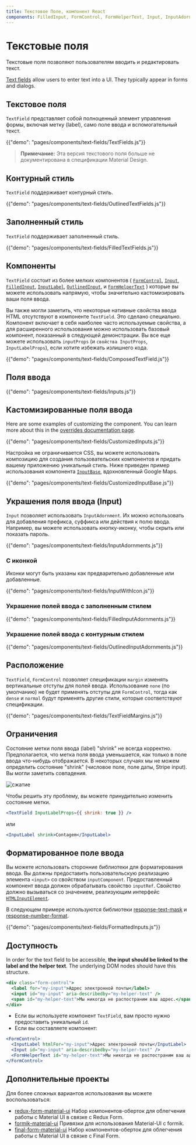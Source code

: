 ```yaml
---
title: Текстовое Поле, компонент React
components: FilledInput, FormControl, FormHelperText, Input, InputAdornment, InputBase, InputLabel, OutlinedInput, TextField
---
```


# Текстовые поля

<p class="description">Текстовые поля позволяют пользователям вводить и редактировать текст.</p>

[Text fields](https://material.io/design/components/text-fields.html) allow users to enter text into a UI. They typically appear in forms and dialogs.

## Текстовое поля

`TextField` представляет собой полноценный элемент управления формы, включая метку (label), само поле ввода и вспомогательный текст.

{{"demo": "pages/components/text-fields/TextFields.js"}}

> **Примечание:** Эта версия текстового поля больше не документирована в спецификации Material Design.

## Контурный стиль

`TextField` поддерживает контурный стиль.

{{"demo": "pages/components/text-fields/OutlinedTextFields.js"}}

## Заполненный стиль

`TextField` поддерживает заполненный стиль.

{{"demo": "pages/components/text-fields/FilledTextFields.js"}}

## Компоненты

`TextField` состоит из более мелких компонентов ( [`FormControl`](/api/form-control/), [`Input`](/api/input/), [`FilledInput`](/api/filled-input/), [`InputLabel`](/api/input-label/), [`OutlinedInput`](/api/outlined-input/), и [`FormHelperText`](/api/form-helper-text/) ) которые вы можете использовать напрямую, чтобы значительно кастомизировать ваши поля ввода.

Вы также могли заметить, что некоторые нативные свойства ввода HTML отсутствуют в компоненте `TextField`. Это сделано специально. Компонент включает в себя наиболее часто используемые свойства, а для расширенного использования можно использовать базовый компонент, показанный в следующей демонстрации. Вы все еще можете использовать `inputProps` (и `свойства InputProps`, `InputLabelProps`), если хотите избежать излишнего кода.

{{"demo": "pages/components/text-fields/ComposedTextField.js"}}

## Поля ввода

{{"demo": "pages/components/text-fields/Inputs.js"}}

## Кастомизированные поля ввода

Here are some examples of customizing the component. You can learn more about this in the [overrides documentation page](/customization/components/).

{{"demo": "pages/components/text-fields/CustomizedInputs.js"}}

Настройка не ограничивается CSS, вы можете использовать композицию для создания пользовательских компонентов и придать вашему приложению уникальный стиль. Ниже приведен пример использования компонента [`InputBase`](/api/input-base/), вдохновленный Google Maps.

{{"demo": "pages/components/text-fields/CustomizedInputBase.js"}}

## Украшения поля ввода (Input)

`Input` позволяет использовать `InputAdornment`. Их можно использовать для добавления префикса, суффикса или действия к полю ввода. Например, вы можете использовать кнопку-иконку, чтобы скрыть или показать пароль.

{{"demo": "pages/components/text-fields/InputAdornments.js"}}

### С иконкой

Иконки могут быть указаны как предварительно добавленные или добавленные.

{{"demo": "pages/components/text-fields/InputWithIcon.js"}}

### Украшение полей ввода с заполненным стилем

{{"demo": "pages/components/text-fields/FilledInputAdornments.js"}}

### Украшение полей ввода с контурным стилем

{{"demo": "pages/components/text-fields/OutlinedInputAdornments.js"}}

## Расположение

`TextField`, `FormControl` позволяет спецификации `margin` изменять вертикальные отступы для полей ввода. Использование `none` (по умолчанию) не будет применять отступы для `FormControl`, тогда как `dense` и `normal` будут применять другие стили, которые соответствуют спецификации.

{{"demo": "pages/components/text-fields/TextFieldMargins.js"}}

## Ограничения

Состояние метки поля ввода (label) "shrink" не всегда корректно. Предполагается, что метка поля ввода уменьшается, как только в поле ввода что-нибудь отображается. В некоторых случаях мы не можем определить состояние "shrink" (числовое поле, поле даты, Stripe input). Вы могли заметить совпадения.

![сжатие](/static/images/text-fields/shrink.png)

Чтобы решить эту проблему, вы можете принудительно изменить состояние метки.

```jsx
<TextField InputLabelProps={{ shrink: true }} />
```

или

```jsx
<InputLabel shrink>Contagem</InputLabel>
```

## Форматированное поле ввода

Вы можете использовать сторонние библиотеки для форматирования ввода. Вы должны предоставить пользовательскую реализацию элемента `<input>` со свойством `inputComponent`. Предоставленный компонент ввода должен обрабатывать свойство `inputRef`. Свойство должно вызываться со значением, реализующим интерфейс [`HTMLInputElement`](https://developer.mozilla.org/en-US/docs/Web/API/HTMLInputElement).

В следующем примере используются библиотеки [response-text-mask](https://github.com/text-mask/text-mask) и [response-number-format](https://github.com/s-yadav/react-number-format).

{{"demo": "pages/components/text-fields/FormattedInputs.js"}}

## Доступность

In order for the text field to be accessible, **the input should be linked to the label and the helper text**. The underlying DOM nodes should have this structure.

```jsx
<div class="form-control">
  <label for="my-input">Адрес электронной почты</label>
  <input id="my-input" aria-describedby="my-helper-text" />
  <span id="my-helper-text">Мы никогда не распостраним ваш адрес.</span>
</div>
```

- Если вы используете компонент `TextField`, вам просто нужно предоставить уникальный `id`.
- Если вы составляете компонент:

```jsx
<FormControl>
  <InputLabel htmlFor="my-input">Адрес электронной почты</InputLabel>
  <Input id="my-input" aria-describedby="my-helper-text" />
  <FormHelperText id="my-helper-text">Мы никогда не распостраним ваш адрес.</FormHelperText>
</FormControl>
```

## Дополнительные проекты

Для более сложных вариантов использования вы можете воспользоваться:

- [redux-form-material-ui](https://github.com/erikras/redux-form-material-ui) Набор компонентов-оберток для облегчения работы с Material UI в связке с Redux Form.
- [formik-material-ui](https://github.com/stackworx/formik-material-ui) Привязки для использования Material-UI с formik.
- [final-form-material-ui](https://github.com/Deadly0/final-form-material-ui) Набор компонентов-оберток для облегчения работы с Material UI в связке с Final Form.